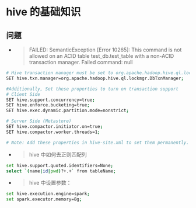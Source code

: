 # hive 的基础知识  

## 问题  
  
- > FAILED: SemanticException [Error 10265]: This command is not allowed on an ACID table test_db.test_table with a non-ACID transaction manager. Failed command: null
>

```bash
# Hive transaction manager must be set to org.apache.hadoop.hive.ql.lockmgr.DbTxnManager in order to work with ACID tables.
SET hive.txn.manager=org.apache.hadoop.hive.ql.lockmgr.DbTxnManager;

#Additionally, Set these properties to turn on transaction support
# Client Side
SET hive.support.concurrency=true;
SET hive.enforce.bucketing=true;
SET hive.exec.dynamic.partition.mode=nonstrict;

# Server Side (Metastore)
SET hive.compactor.initiator.on=true;
SET hive.compactor.worker.threads=1;

# Note: Add these properties in hive-site.xml to set them permanently.
```

- > hive 中如何去正则匹配列  

``` bash
set hive.support.quoted.identifiers=None;
select `(name|id|pwd)?+.+` from tableName;
```

- > hive 中设置参数：

``` bash
set hive.execution.engine=spark;
set spark.executor.memory=8g;
```
